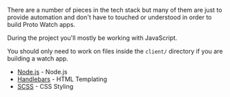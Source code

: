 There are a number of pieces in the tech stack but many of them are just to provide automation and don't have to touched or understood in order to build Proto Watch apps.

During the project you'll mostly be working with JavaScript.

You should only need to work on files inside the ```client/``` directory if you are building a watch app.

- [Node.js](https://nodejs.org/en/) - Node.js
- [Handlebars](http://handlebarsjs.com/) - HTML Templating
- [SCSS](http://sass-lang.com/) - CSS Styling
